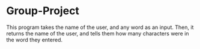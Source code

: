 # Group-Project
This program takes the name of the user, and any word as an input.
Then, it returns the name of the user, and tells them how many characters were in the word they entered.
